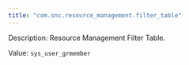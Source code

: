 ```yaml
---
title: "com.snc.resource_management.filter_table"
---
```


Description: Resource Management Filter Table.

Value: `sys_user_grmember`